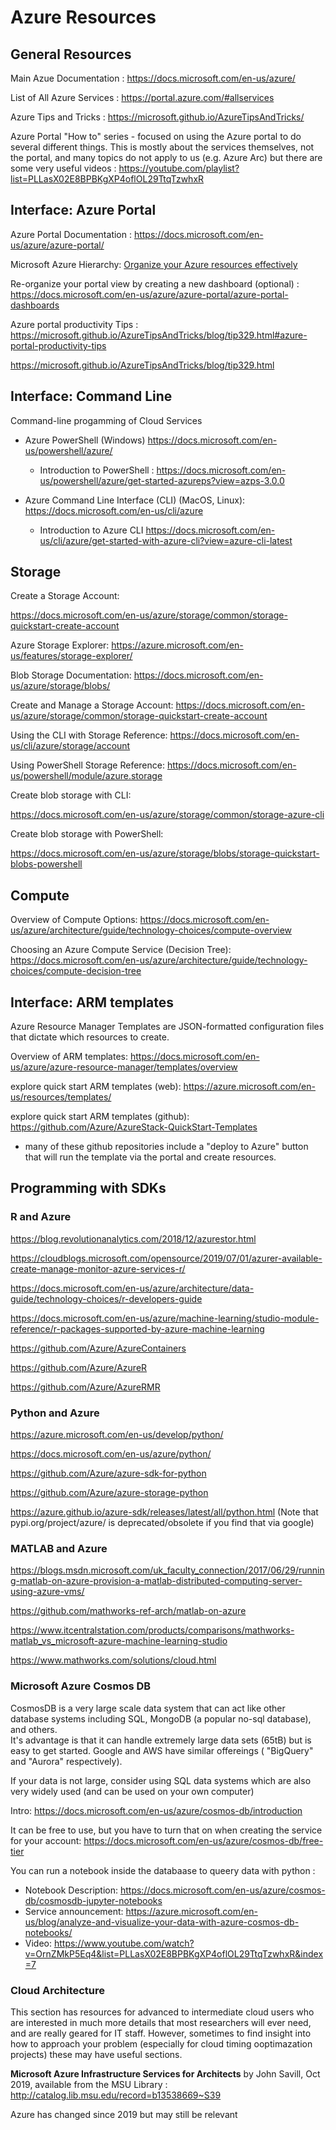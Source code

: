 # Azure Resources

## General Resources 

Main Azue Documentation : https://docs.microsoft.com/en-us/azure/ 

List of All Azure Services : https://portal.azure.com/#allservices 

Azure Tips and Tricks : https://microsoft.github.io/AzureTipsAndTricks/

Azure Portal "How to" series - focused on using the Azure portal to do several different things.  This is mostly about the services themselves, not the portal, and many topics do not apply to us (e.g. Azure Arc) but there are some very useful videos : https://youtube.com/playlist?list=PLLasX02E8BPBKgXP4oflOL29TtqTzwhxR


## Interface: Azure Portal

Azure Portal Documentation :  https://docs.microsoft.com/en-us/azure/azure-portal/ 

Microsoft Azure Hierarchy: [Organize your Azure resources effectively](https://docs.microsoft.com/en-us/azure/cloud-adoption-framework/ready/azure-setup-guide/organize-resources?tabs=AzureManagementGroupsAndHierarchy)


Re-organize your portal view by creating a new dashboard (optional) : https://docs.microsoft.com/en-us/azure/azure-portal/azure-portal-dashboards

Azure portal productivity Tips : https://microsoft.github.io/AzureTipsAndTricks/blog/tip329.html#azure-portal-productivity-tips


https://microsoft.github.io/AzureTipsAndTricks/blog/tip329.html

## Interface: Command Line

Command-line progamming of Cloud Services

 * Azure PowerShell (Windows) https://docs.microsoft.com/en-us/powershell/azure/ 

    * Introduction to PowerShell : https://docs.microsoft.com/en-us/powershell/azure/get-started-azureps?view=azps-3.0.0 

 * Azure Command Line Interface (CLI) (MacOS, Linux): https://docs.microsoft.com/en-us/cli/azure 

    * Introduction to Azure CLI https://docs.microsoft.com/en-us/cli/azure/get-started-with-azure-cli?view=azure-cli-latest 


 
## Storage

Create a Storage Account: 

https://docs.microsoft.com/en-us/azure/storage/common/storage-quickstart-create-account 

Azure Storage Explorer: https://azure.microsoft.com/en-us/features/storage-explorer/ 

Blob Storage Documentation: https://docs.microsoft.com/en-us/azure/storage/blobs/  

Create and Manage a Storage Account: 
https://docs.microsoft.com/en-us/azure/storage/common/storage-quickstart-create-account 

 
Using the CLI with Storage Reference:
https://docs.microsoft.com/en-us/cli/azure/storage/account 


Using PowerShell Storage Reference:
https://docs.microsoft.com/en-us/powershell/module/azure.storage 

Create blob storage with CLI:

https://docs.microsoft.com/en-us/azure/storage/common/storage-azure-cli 


Create blob storage with PowerShell:

https://docs.microsoft.com/en-us/azure/storage/blobs/storage-quickstart-blobs-powershell 
 

## Compute 

Overview of Compute Options: https://docs.microsoft.com/en-us/azure/architecture/guide/technology-choices/compute-overview 

Choosing an Azure Compute Service (Decision Tree):  https://docs.microsoft.com/en-us/azure/architecture/guide/technology-choices/compute-decision-tree

 
## Interface: ARM templates

Azure Resource Manager Templates are JSON-formatted configuration files that dictate which resources to create.   

Overview of ARM templates:  https://docs.microsoft.com/en-us/azure/azure-resource-manager/templates/overview

explore quick start ARM templates (web): https://azure.microsoft.com/en-us/resources/templates/

explore quick start ARM templates (github): https://github.com/Azure/AzureStack-QuickStart-Templates

  * many of these github repositories include a "deploy to Azure" button that will run the template via the portal and create resources. 


## Programming with SDKs

### R and Azure 

https://blog.revolutionanalytics.com/2018/12/azurestor.html 

https://cloudblogs.microsoft.com/opensource/2019/07/01/azurer-available-create-manage-monitor-azure-services-r/ 

https://docs.microsoft.com/en-us/azure/architecture/data-guide/technology-choices/r-developers-guide 

https://docs.microsoft.com/en-us/azure/machine-learning/studio-module-reference/r-packages-supported-by-azure-machine-learning 

https://github.com/Azure/AzureContainers 

https://github.com/Azure/AzureR 

https://github.com/Azure/AzureRMR 

<!-- check that ml studio is still supported 
https://www.r-bloggers.com/how-to-evaluate-r-models-in-azure-machine-learning-studio/ -->

 

### Python and Azure 

https://azure.microsoft.com/en-us/develop/python/ 

https://docs.microsoft.com/en-us/azure/python/ 

https://github.com/Azure/azure-sdk-for-python 

https://github.com/Azure/azure-storage-python 

https://azure.github.io/azure-sdk/releases/latest/all/python.html (Note that pypi.org/project/azure/  is deprecated/obsolete if you find that via google)


### MATLAB and Azure 

https://blogs.msdn.microsoft.com/uk_faculty_connection/2017/06/29/running-matlab-on-azure-provision-a-matlab-distributed-computing-server-using-azure-vms/ 

https://github.com/mathworks-ref-arch/matlab-on-azure 

https://www.itcentralstation.com/products/comparisons/mathworks-matlab_vs_microsoft-azure-machine-learning-studio 

https://www.mathworks.com/solutions/cloud.html 


### Microsoft Azure Cosmos DB

CosmosDB is a very large scale data system that can act like other database systems including SQL, MongoDB (a popular no-sql database), and others.  
It's advantage is that it can handle extremely large data sets  (65tB) but is easy to get started.    Google and AWS have similar offereings ( "BigQuery" and "Aurora" respectively). 

If your data is not large, consider using SQL data systems which are also very widely used (and can be used on your own computer)

Intro: https://docs.microsoft.com/en-us/azure/cosmos-db/introduction

It can be free to use, but you have to turn that on when creating the service for your account: https://docs.microsoft.com/en-us/azure/cosmos-db/free-tier

You can run a notebook inside the databaase to queery data with python : 

  * Notebook Description: https://docs.microsoft.com/en-us/azure/cosmos-db/cosmosdb-jupyter-notebooks 
  * Service announcement: https://azure.microsoft.com/en-us/blog/analyze-and-visualize-your-data-with-azure-cosmos-db-notebooks/
  * Video: https://www.youtube.com/watch?v=OrnZMkP5Eq4&list=PLLasX02E8BPBKgXP4oflOL29TtqTzwhxR&index=7


### Cloud Architecture

This section has resources for advanced to intermediate cloud users who are interested in much more details that most researchers will ever need, and are really geared for IT staff.  However, sometimes to find insight into how to approach your problem (especially for cloud timing ooptimazation projects) these may have useful sections. 

**Microsoft Azure Infrastructure Services for Architects** by John Savill, Oct 2019, available from the MSU Library : http://catalog.lib.msu.edu/record=b13538669~S39

Azure has changed since 2019 but may still be relevant